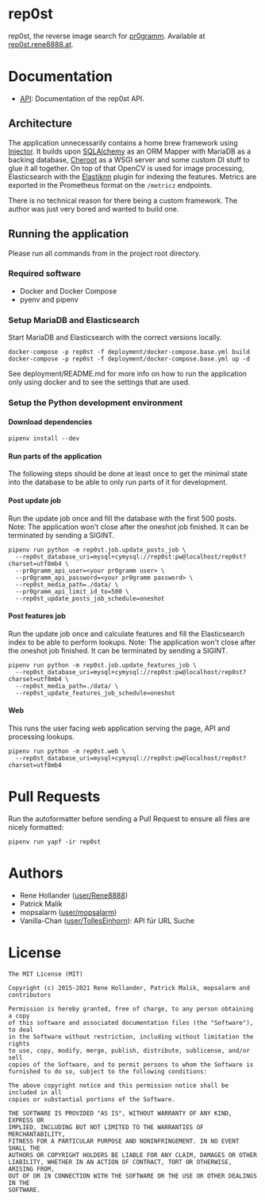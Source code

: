 rep0st
======
rep0st, the reverse image search for [pr0gramm](https://pr0gramm.com). Available at [rep0st.rene8888.at](https://rep0st.rene8888.at/).

# Documentation
* [API](docs/api): Documentation of the rep0st API.

## Architecture
The application unnecessarily contains a home brew framework using [Injector](https://injector.readthedocs.io/en/latest/).
It builds upon [SQLAlchemy](https://www.sqlalchemy.org/) as an ORM Mapper with MariaDB as a backing database,
[Cheroot](https://pypi.org/project/cheroot/) as a WSGI server and some custom DI stuff to glue it all together. On top
of that OpenCV is used for image processing, Elasticsearch with the [Elastiknn](https://github.com/alexklibisz/elastiknn)
plugin for indexing the features. Metrics are exported in the Prometheus format on the `/metricz` endpoints.

There is no technical reason for there being a custom framework. The author was just very bored and wanted to build
one.

## Running the application
Please run all commands from in the project root directory.

### Required software
- Docker and Docker Compose
- pyenv and pipenv

### Setup MariaDB and Elasticsearch
Start MariaDB and Elasticsearch with the correct versions locally.
```shell
docker-compose -p rep0st -f deployment/docker-compose.base.yml build
docker-compose -p rep0st -f deployment/docker-compose.base.yml up -d
```
See deployment/README.md for more info on how to run the application only
using docker and to see the settings that are used.

### Setup the Python development environment
#### Download dependencies
```shell
pipenv install --dev
```

#### Run parts of the application
The following steps should be done at least once to get the minimal state into the database
to be able to only run parts of it for development.

#### Post update job
Run the update job once and fill the database with the first 500 posts.  
Note: The application won't close after the oneshot job finished. It can
be terminated by sending a SIGINT.
```shell
pipenv run python -m rep0st.job.update_posts_job \
  --rep0st_database_uri=mysql+cymysql://rep0st:pw@localhost/rep0st?charset=utf8mb4 \
  --pr0gramm_api_user=<your pr0gramm user> \
  --pr0gramm_api_password=<your pr0gramm password> \
  --rep0st_media_path=./data/ \
  --pr0gramm_api_limit_id_to=500 \
  --rep0st_update_posts_job_schedule=oneshot
```

#### Post features job
Run the update job once and calculate features and fill the Elasticsearch index to be able to
perform lookups.
Note: The application won't close after the oneshot job finished. It can
be terminated by sending a SIGINT.
```shell
pipenv run python -m rep0st.job.update_features_job \
  --rep0st_database_uri=mysql+cymysql://rep0st:pw@localhost/rep0st?charset=utf8mb4 \
  --rep0st_media_path=./data/ \
  --rep0st_update_features_job_schedule=oneshot
```

#### Web
This runs the user facing web application serving the page, API and processing lookups.
```shell
pipenv run python -m rep0st.web \
  --rep0st_database_uri=mysql+cymysql://rep0st:pw@localhost/rep0st?charset=utf8mb4
```

# Pull Requests
Run the autoformatter before sending a Pull Request to ensure all files are nicely formatted:
```shell
pipenv run yapf -ir rep0st
```

# Authors
- Rene Hollander ([user/Rene8888](http://pr0gramm.com/user/Rene8888))
- Patrick Malik
- mopsalarm ([user/mopsalarm](http://pr0gramm.com/user/mopsalarm))
- Vanilla-Chan ([user/TollesEinhorn](https://pr0gramm.com/user/TollesEinhorn)): API für URL Suche

# License
```
The MIT License (MIT)

Copyright (c) 2015-2021 Rene Hollander, Patrick Malik, mopsalarm and contributors

Permission is hereby granted, free of charge, to any person obtaining a copy
of this software and associated documentation files (the "Software"), to deal
in the Software without restriction, including without limitation the rights
to use, copy, modify, merge, publish, distribute, sublicense, and/or sell
copies of the Software, and to permit persons to whom the Software is
furnished to do so, subject to the following conditions:

The above copyright notice and this permission notice shall be included in all
copies or substantial portions of the Software.

THE SOFTWARE IS PROVIDED "AS IS", WITHOUT WARRANTY OF ANY KIND, EXPRESS OR
IMPLIED, INCLUDING BUT NOT LIMITED TO THE WARRANTIES OF MERCHANTABILITY,
FITNESS FOR A PARTICULAR PURPOSE AND NONINFRINGEMENT. IN NO EVENT SHALL THE
AUTHORS OR COPYRIGHT HOLDERS BE LIABLE FOR ANY CLAIM, DAMAGES OR OTHER
LIABILITY, WHETHER IN AN ACTION OF CONTRACT, TORT OR OTHERWISE, ARISING FROM,
OUT OF OR IN CONNECTION WITH THE SOFTWARE OR THE USE OR OTHER DEALINGS IN THE
SOFTWARE.
```
